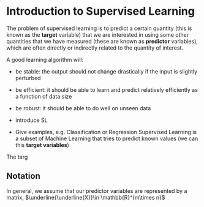 # Introduction to Supervised Learning

The problem of supervised learning is to predict a certain quantity (this is known as the **target** variable) that we are interested in using some other quantities that we have measured (these are known as **predictor** variables), which are often directly or indirectly related to the quantity of interest.



A good learning algorithm will:
- be stable: the output should not change drastically if the input is slightly perturbed
- be efficient: it should be able to learn and predict relatively efficiently as a function of data size
- be robust: it should be able to do well on unseen data

- introduce SL
- Give examples, e.g. Classification or Regression
Supervised Learning is a subset of Machine Learning that tries to predict known values (we can this **target variables**)

The targ

## Notation

In general, we assume that our predictor variables are represented by a matrix,
$\underline{\underline{X}}\in \mathbb{R}^{m\times n}$